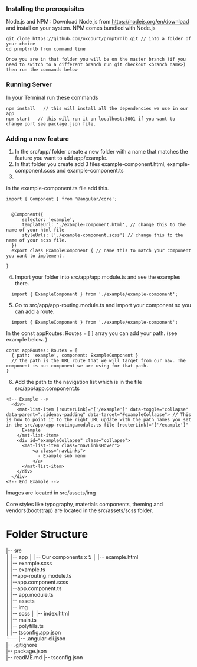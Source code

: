 ### Installing the prerequisites

Node.js and NPM : Download Node.js from https://nodejs.org/en/download and install on your system. NPM comes bundled with Node.js

```
git clone https://github.com/uxcourt/prmptrnlb.git // into a folder of your choice
cd prmptrnlb from command line

Once you are in that folder you will be on the master branch (if you need to switch to a different branch run git checkout <branch name>) then run the commands below

```

### Running Server

In your Terminal run these commands

```
npm install   // this will install all the dependencies we use in our app
npm start   // this will run it on localhost:3001 if you want to change port see package.json file.

```


### Adding a new feature

1. In the src/app/ folder create a new folder with a name that matches the feature you want to add app/example.
2. In that folder you create add 3 files example-component.html, example-component.scss and example-component.ts
3.
in the example-component.ts file add this.
```
import { Component } from '@angular/core';


  @Component({
      selector: 'example',
      templateUrl: './example-component.html', // change this to the name of your html file
      styleUrls: ['./example-component.scss'] // change this to the name of your scss file.
  })
  export class ExampleComponent { // name this to match your component you want to implement.

}
```
4. Import your folder into src/app/app.module.ts and see the examples there.
```
  import { ExampleComponent } from './example/example-component';
```
5. Go to src/app/app-routing.module.ts and import your component so you can add a route.
```
  import { ExampleComponent } from './example/example-component';
```
In the const appRoutes: Routes = [ ] array you can add your path. (see example below. )
```
const appRoutes: Routes = [
  { path: 'example', component: ExampleComponent }
  // the path is the URL route that we will target from our nav. The component is out component we are using for that path.
}
```
6. Add the path to the navigation list which is in the file src/app/app.component.ts

```
<!-- Example -->
  <div>
    <mat-list-item [routerLink]="['/example']" data-toggle="collapse" data-parent=".sidenav-padding" data-target="#exampleCollapse"> // This is how to point it to the right URL update with the path names you set in the src/app/app-routing.module.ts file [routerLink]="['/example']"
      Example
    </mat-list-item>
    <div id="exampleCollapse" class="collapse">
      <mat-list-item class="navLinksHover">
          <a class="navLinks">
            - Example sub menu
          </a>
      </mat-list-item>
    </div>
  </div>
<!-- End Example -->
```

Images are located in src/assets/img

Core styles like typography, materials components, theming and vendors(bootstrap) are located in the src/assets/scss folder.


Folder Structure
============================

|-- src                    
│   |-- app
│       |-- Our components x 5
│           |-- example.html        
│           |-- example.scss        
│           |-- example.ts        
│       |--app-routing.module.ts           
│       |--app.component.scss           
│       |--app.component.ts           
│       |-- app.module.ts           
│   |-- assets  
│       |-- img        
│       |-- scss
│   |-- index.html               
│   |-- main.ts               
│   |-- polyfills.ts               
│   |-- tsconfig.app.json               
└──
|-- .angular-cli.json                    
|-- .gitignore                     
|-- package.json                 
|-- readME.md
|-- tsconfig.json
